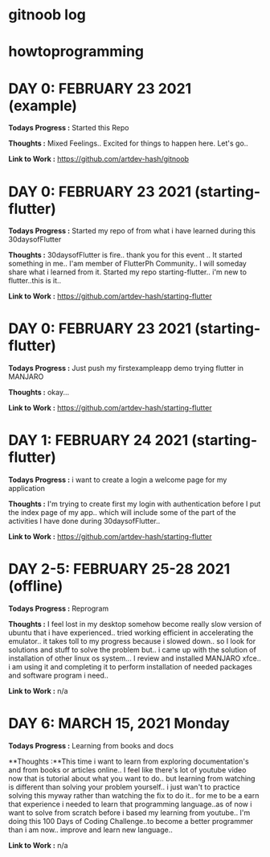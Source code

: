 # gitnoob log
# howtoprogramming

# DAY 0: FEBRUARY 23 2021 (example)

**Todays Progress :** Started this Repo

**Thoughts :** Mixed Feelings.. Excited for things to happen here. Let's go..

**Link to Work :** https://github.com/artdev-hash/gitnoob

# DAY 0: FEBRUARY 23 2021 (starting-flutter)

**Todays Progress :** Started my repo of from what i have learned during this 30daysofFlutter

**Thoughts :** 30daysofFlutter is fire.. thank you for this event .. It started something in me..
               I'am member of FlutterPh Community.. I will someday share what i learned from it.
               Started my repo starting-flutter.. i'm new to flutter..this is it..

**Link to Work :** https://github.com/artdev-hash/starting-flutter

# DAY 0: FEBRUARY 23 2021 (starting-flutter)

**Todays Progress :** Just push my firstexampleapp demo trying flutter in MANJARO

**Thoughts :** okay...

**Link to Work :** https://github.com/artdev-hash/starting-flutter

# DAY 1: FEBRUARY 24 2021 (starting-flutter)

**Todays Progress :** i want to create a login a welcome page for my application

**Thoughts :** I'm trying to create first my login with authentication before I put the index page of my app.. which will include some of the part of the activities I have done during 30daysofFlutter..

**Link to Work :** https://github.com/artdev-hash/starting-flutter

# DAY 2-5: FEBRUARY 25-28 2021 (offline)

**Todays Progress :** Reprogram

**Thoughts  :** I feel lost in my desktop somehow become really slow version of ubuntu that i have experienced.. tried working efficient in accelerating the emulator.. it takes toll to my progress because i slowed down.. so I look for solutions and stuff to solve the problem but.. i came up with the solution of installation of other linux os system...
I review and installed MANJARO xfce.. i am using it and completing it to perform installation of needed packages and software program i need.. 

**Link to Work :** n/a

# DAY 6: MARCH 15, 2021 Monday

**Todays Progress :** Learning from books and docs

**Thoughts :**This time i want to learn from exploring documentation's and from books or articles online.. I feel like there's lot of youtube video now that is tutorial about what 
you want to do.. but learning from watching is different than solving your problem yourself.. i just wan't to practice solving this myway rather than watching the fix to do it..
for me to be a earn that experience i needed to learn that programming language..as of now i want to solve from scratch before i based my learning from youtube..
I'm doing this 100 Days of Coding Challenge..to become a better programmer than i am now.. improve and learn new language.. 

**Link to Work :** n/a